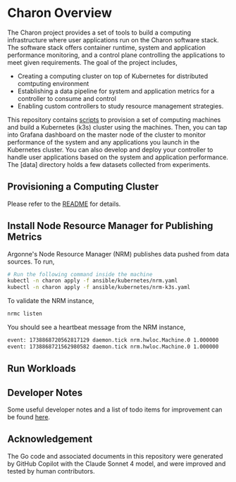# Charon Overview
The Charon project provides a set of tools to build a computing infrastructure where user applications run on the Charon software stack. The software stack offers container runtime, system and application performance monitoring, and a control plane controlling the applications to meet given requirements. The goal of the project includes,
- Creating a computing cluster on top of Kubernetes for distributed comtputing environment
- Establishing a data pipeline for system and application metrics for a controller to consume and control
- Enabling custom controllers to study resource management strategies.

This repository contains [scripts](ansible/) to provision a set of computing machines and build a Kubernetes (k3s) cluster using the machines. Then, you can tap into Grafana dashboard on the master node of the cluster to monitor performance of the system and any applications you launch in the Kubernetes cluster. You can also develop and deploy your controller to handle user applications based on the system and application performance. The [data] directory holds a few datasets collected from experiments.

## Provisioning a Computing Cluster
Please refer to the [README](ansible/README.md) for details.

## Install Node Resource Manager for Publishing Metrics
Argonne's Node Resource Manager (NRM) publishes data pushed from data sources. To run,

```bash
# Run the following command inside the machine
kubectl -n charon apply -f ansible/kubernetes/nrm.yaml
kubectl -n charon apply -f ansible/kubernetes/nrm-k3s.yaml
```

To validate the NRM instance,
```bash
nrmc listen
```

You should see a heartbeat message from the NRM instance,
```bash
event: 1738868720562817129 daemon.tick nrm.hwloc.Machine.0 1.000000
event: 1738868721562980582 daemon.tick nrm.hwloc.Machine.0 1.000000
```

## Run Workloads


## Developer Notes
Some useful developer notes and a list of todo items for improvement can be found [here](TODO.md).

## Acknowledgement

The Go code and associated documents in this repository were generated by GitHub Copilot with the Claude Sonnet 4 model, and were improved and tested by human contributors.